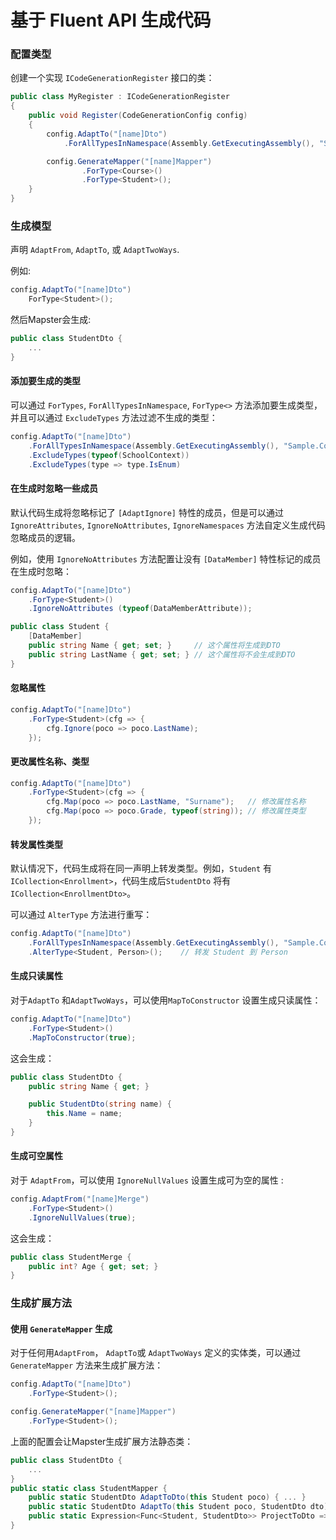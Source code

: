 # 基于 Fluent API 生成代码

### 配置类型

创建一个实现 `ICodeGenerationRegister` 接口的类：

```csharp
public class MyRegister : ICodeGenerationRegister
{
    public void Register(CodeGenerationConfig config)
    {
        config.AdaptTo("[name]Dto")
            .ForAllTypesInNamespace(Assembly.GetExecutingAssembly(), "Sample.CodeGen.Domains");

        config.GenerateMapper("[name]Mapper")
                .ForType<Course>()
                .ForType<Student>();
    }
}
```

### 生成模型

声明 `AdaptFrom`, `AdaptTo`, 或 `AdaptTwoWays`.

例如:
```csharp
config.AdaptTo("[name]Dto")
    ForType<Student>();
```

然后Mapster会生成:
```csharp
public class StudentDto {
    ...
}
```

#### 添加要生成的类型

可以通过 `ForTypes`, `ForAllTypesInNamespace`, `ForType<>` 方法添加要生成类型，并且可以通过 `ExcludeTypes` 方法过滤不生成的类型：

```csharp
config.AdaptTo("[name]Dto")
    .ForAllTypesInNamespace(Assembly.GetExecutingAssembly(), "Sample.CodeGen.Domains")
    .ExcludeTypes(typeof(SchoolContext))
    .ExcludeTypes(type => type.IsEnum)
```


#### 在生成时忽略一些成员

默认代码生成将忽略标记了 `[AdaptIgnore]` 特性的成员，但是可以通过 `IgnoreAttributes`, `IgnoreNoAttributes`, `IgnoreNamespaces` 方法自定义生成代码忽略成员的逻辑。

例如，使用  `IgnoreNoAttributes` 方法配置让没有 `[DataMember]` 特性标记的成员在生成时忽略：
```csharp
config.AdaptTo("[name]Dto")
    .ForType<Student>()
    .IgnoreNoAttributes (typeof(DataMemberAttribute));

public class Student {
    [DataMember]
    public string Name { get; set; }     // 这个属性将生成到DTO
    public string LastName { get; set; } // 这个属性将不会生成到DTO
}
```

#### 忽略属性

```csharp
config.AdaptTo("[name]Dto")
    .ForType<Student>(cfg => {
        cfg.Ignore(poco => poco.LastName);
    });
```

#### 更改属性名称、类型

```csharp
config.AdaptTo("[name]Dto")
    .ForType<Student>(cfg => {
        cfg.Map(poco => poco.LastName, "Surname");   // 修改属性名称
        cfg.Map(poco => poco.Grade, typeof(string)); // 修改属性类型
    });
```

#### 转发属性类型 

默认情况下，代码生成将在同一声明上转发类型。例如，`Student` 有`ICollection<Enrollment>`，代码生成后`StudentDto` 将有`ICollection<EnrollmentDto>`。

可以通过 `AlterType` 方法进行重写：

```csharp
config.AdaptTo("[name]Dto")
    .ForAllTypesInNamespace(Assembly.GetExecutingAssembly(), "Sample.CodeGen.Domains")
    .AlterType<Student, Person>();    // 转发 Student 到 Person
```

#### 生成只读属性

对于`AdaptTo` 和`AdaptTwoWays`，可以使用`MapToConstructor` 设置生成只读属性：

```csharp
config.AdaptTo("[name]Dto")
    .ForType<Student>()
    .MapToConstructor(true);
```

这会生成：
```csharp
public class StudentDto {
    public string Name { get; }

    public StudentDto(string name) {
        this.Name = name;
    }
}
```

#### 生成可空属性

对于 `AdaptFrom`，可以使用 `IgnoreNullValues` 设置生成可为空的属性 :

```csharp
config.AdaptFrom("[name]Merge")
    .ForType<Student>()
    .IgnoreNullValues(true);
```

这会生成：
```csharp
public class StudentMerge {
    public int? Age { get; set; }
}
```

### 生成扩展方法

#### 使用 `GenerateMapper` 生成
对于任何用`AdaptFrom`， `AdaptTo`或 `AdaptTwoWays` 定义的实体类，可以通过 `GenerateMapper` 方法来生成扩展方法：

```csharp
config.AdaptTo("[name]Dto")
    .ForType<Student>();

config.GenerateMapper("[name]Mapper")
    .ForType<Student>();
```

上面的配置会让Mapster生成扩展方法静态类：
```csharp
public class StudentDto {
    ...
}
public static class StudentMapper {
    public static StudentDto AdaptToDto(this Student poco) { ... }
    public static StudentDto AdaptTo(this Student poco, StudentDto dto) { ... }
    public static Expression<Func<Student, StudentDto>> ProjectToDto => ...
}
```